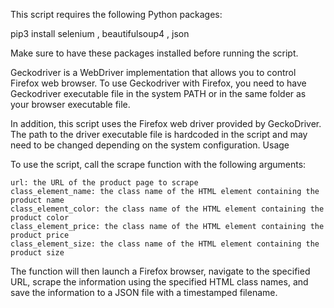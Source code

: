 This script requires the following Python packages:

pip3 install selenium , beautifulsoup4 , json

Make sure to have these packages installed before running the script.
 
Geckodriver is a WebDriver implementation that allows you to control Firefox web browser. To use Geckodriver with Firefox, you need to have Geckodriver executable file in the system PATH or in the same folder as your browser executable file.  
 
In addition, this script uses the Firefox web driver provided by GeckoDriver. The path to the driver executable file is hardcoded in the script and may need to be changed depending on the system configuration.
Usage

To use the script, call the scrape function with the following arguments:

    url: the URL of the product page to scrape
    class_element_name: the class name of the HTML element containing the product name
    class_element_color: the class name of the HTML element containing the product color
    class_element_price: the class name of the HTML element containing the product price
    class_element_size: the class name of the HTML element containing the product size

The function will then launch a Firefox browser, navigate to the specified URL, scrape the information using the specified HTML class names, and save the information to a JSON file with a timestamped filename.




